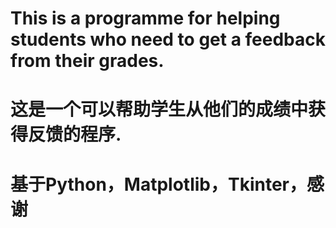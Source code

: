 # This is a programme for helping students who need to get a feedback from their grades.
# 这是一个可以帮助学生从他们的成绩中获得反馈的程序.
# 基于Python，Matplotlib，Tkinter，感谢
